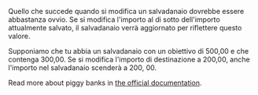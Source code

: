 Quello che succede quando si modifica un salvadanaio dovrebbe essere abbastanza ovvio. Se si modifica l'importo al di sotto dell'importo attualmente salvato, il salvadanaio verrà aggiornato per riflettere questo valore.

Supponiamo che tu abbia un salvadanaio con un obiettivo di 500,00 e che contenga 300,00. Se si modifica l'importo di destinazione a 200,00, anche l'importo nel salvadanaio scenderà a 200, 00.

Read more about piggy banks in [the official documentation](https://firefly-iii.readthedocs.io/en/latest/advanced/piggies.html).